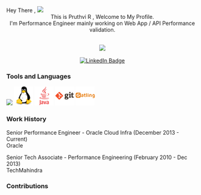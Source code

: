 <div id="header" align="left">
Hey There , <img src="https://media.giphy.com/media/OpBA2nKQog7LENz8Of/giphy.gif" width="100">
</div>

<div id="profile-head" align="center">
This is Pruthvi R , Welcome to My Profile. <br />
I'm Performance Engineer mainly working on Web App / API Performance validation. 
 
 <br /><img src="https://media.giphy.com/media/lPiswxr19ibbJJWJE1/giphy-downsized-large.gif" width="200">
</div>

<div id="badges" align="center">
  <a href="your-linkedin-URL">
    <img src="https://img.shields.io/badge/LinkedIn-blue?style=for-the-badge&logo=linkedin&logoColor=white" alt="LinkedIn Badge"/>
  </a>
</div>

### Tools and Languages
<div id="tools" align="left">
 <img src="https://jmeter.apache.org/images/logo.svg" width="50" />
 <img src="https://github.com/devicons/devicon/blob/master/icons/linux/linux-original.svg" width="50"/>
 <img src="https://github.com/devicons/devicon/blob/master/icons/java/java-plain-wordmark.svg" width="50" />
 <img src="https://github.com/devicons/devicon/blob/master/icons/git/git-original-wordmark.svg" width="50" /> 
 <img src="https://github.com/devicons/devicon/blob/master/icons/gatling/gatling-plain-wordmark.svg" width="50" />
</div>

### Work History  

<div id="work-histoy" align="left">

 Senior Performance Engineer - Oracle Cloud Infra (December 2013 - Current)<br/>
 Oracle
 
 Senior Tech Associate - Performance Engineering (February 2010 - Dec 2013)<br/>
 TechMahindra
</div>
  
### Contributions











